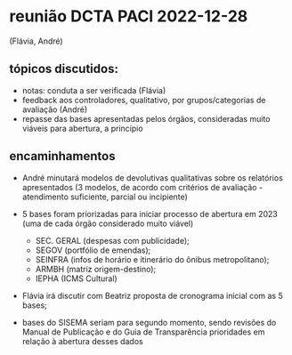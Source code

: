 # reunião DCTA PACI 2022-12-28
(Flávia, André)

## tópicos discutidos:

- notas: conduta a ser verificada (Flávia)
- feedback aos controladores, qualitativo, por grupos/categorias de avaliação (André)
- repasse das bases apresentadas pelos órgãos, consideradas muito viáveis para abertura, a princípio 

## encaminhamentos

- André minutará modelos de devolutivas qualitativas sobre os relatórios apresentados (3 modelos, de acordo com critérios de avaliação - atendimento suficiente, parcial ou incipiente)

- 5 bases foram priorizadas para iniciar processo de abertura em 2023 (uma de cada órgão considerado muito viável)
	- SEC. GERAL (despesas com publicidade);
	- SEGOV (portfólio de emendas);
	- SEINFRA (infos de horário e itinerário do ônibus metropolitano);
	- ARMBH (matriz origem-destino);
	- IEPHA (ICMS Cultural)

- Flávia irá discutir com Beatriz proposta de cronograma inicial com as 5 bases;

- bases do SISEMA seriam para segundo momento, sendo revisões do Manual de Publicação e do Guia de Transparência prioridades em relação à abertura desses dados  
